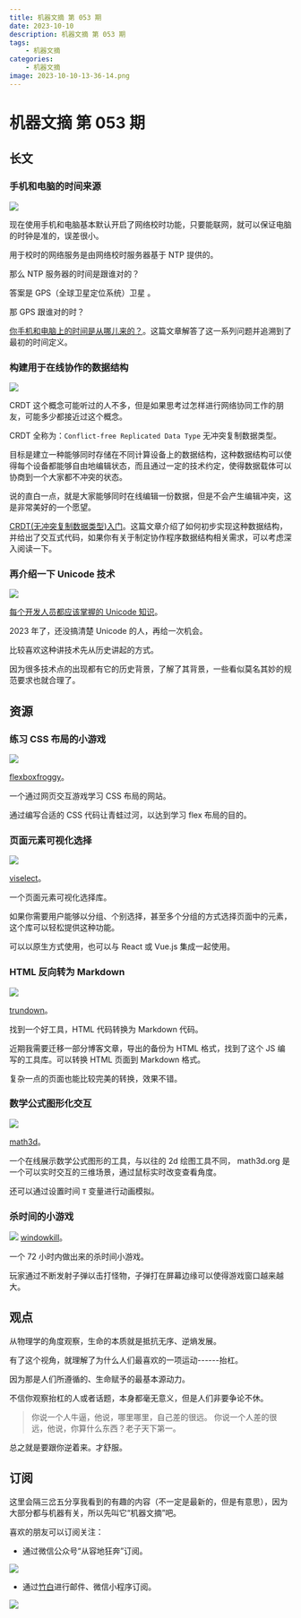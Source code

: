 ```yaml
---
title: 机器文摘 第 053 期
date: 2023-10-10
description: 机器文摘 第 053 期
tags: 
    - 机器文摘
categories:
    - 机器文摘
image: 2023-10-10-13-36-14.png
---
```

# 机器文摘 第 053 期

## 长文
### 手机和电脑的时间来源
![](2023-10-10-13-35-56.png)

现在使用手机和电脑基本默认开启了网络校时功能，只要能联网，就可以保证电脑的时钟是准的，误差很小。

用于校时的网络服务是由网络校时服务器基于 NTP 提供的。

那么 NTP 服务器的时间是跟谁对的？

答案是 GPS（全球卫星定位系统）卫星 。

那 GPS 跟谁对的时？ 

[你手机和电脑上的时间是从哪儿来的？](https://dotat.at/@/2023-05-26-whence-time.html)。这篇文章解答了这一系列问题并追溯到了最初的时间定义。

### 构建用于在线协作的数据结构
![](2023-10-10-13-36-14.png)

CRDT 这个概念可能听过的人不多，但是如果思考过怎样进行网络协同工作的朋友，可能多少都接近过这个概念。

CRDT 全称为：`Conflict-free Replicated Data Type` 无冲突复制数据类型。

目标是建立一种能够同时存储在不同计算设备上的数据结构，这种数据结构可以使得每个设备都能够自由地编辑状态，而且通过一定的技术约定，使得数据载体可以协商到一个大家都不冲突的状态。

说的直白一点，就是大家能够同时在线编辑一份数据，但是不会产生编辑冲突，这是非常美好的一个愿望。

[CRDT(无冲突复制数据类型)入门](https://jakelazaroff.com/words/an-interactive-intro-to-crdts/)。这篇文章介绍了如何初步实现这种数据结构，并给出了交互式代码，如果你有关于制定协作程序数据结构相关需求，可以考虑深入阅读一下。

### 再介绍一下 Unicode 技术
![](2023-10-10-13-37-35.png)

[每个开发人员都应该掌握的 Unicode 知识](https://tonsky.me/blog/unicode/)。

2023 年了，还没搞清楚 Unicode 的人，再给一次机会。

比较喜欢这种讲技术先从历史讲起的方式。

因为很多技术点的出现都有它的历史背景，了解了其背景，一些看似莫名其妙的规范要求也就合理了。

## 资源
### 练习 CSS 布局的小游戏
![](2023-10-10-13-37-57.png)

[flexboxfroggy](https://flexboxfroggy.com/)。

一个通过网页交互游戏学习 CSS 布局的网站。

通过编写合适的 CSS 代码让青蛙过河，以达到学习 flex 布局的目的。 ​​​

### 页面元素可视化选择
![](2023-10-10-13-38-15.png)

[viselect](https://simonwep.github.io/selection/)。

一个页面元素可视化选择库。

如果你需要用户能够以分组、个别选择，甚至多个分组的方式选择页面中的元素，这个库可以轻松提供这种功能。

可以以原生方式使用，也可以与 React 或 Vue.js 集成一起使用。

### HTML 反向转为 Markdown
![](2023-10-10-13-38-29.png)

[trundown](github.com/mixmark-io/turndown)。

找到一个好工具，HTML 代码转换为 Markdown 代码。

近期我需要迁移一部分博客文章，导出的备份为 HTML 格式，找到了这个 JS 编写的工具库。可以转换 HTML 页面到 Markdown 格式。

复杂一点的页面也能比较完美的转换，效果不错。 ​​​

### 数学公式图形化交互
![](2023-10-10-13-38-47.png)

[math3d](https://www.math3d.org/derivatives)。

一个在线展示数学公式图形的工具，与以往的 2d 绘图工具不同，
math3d.org 是一个可以实时交互的三维场景，通过鼠标实时改变查看角度。

还可以通过设置时间 `T` 变量进行动画模拟。 ​​​

### 杀时间的小游戏
![](2023-10-10-13-39-20.png)
[windowkill](https://torcado.itch.io/windowkill)。

一个 72 小时内做出来的杀时间小游戏。

玩家通过不断发射子弹以击打怪物，子弹打在屏幕边缘可以使得游戏窗口越来越大。 ​​​

## 观点
从物理学的角度观察，生命的本质就是抵抗无序、逆熵发展。

有了这个视角，就理解了为什么人们最喜欢的一项运动------抬杠。

因为那是人们所遵循的、生命赋予的最基本源动力。

不信你观察抬杠的人或者话题，本身都毫无意义，但是人们非要争论不休。

>你说一个人牛逼，他说，哪里哪里，自己差的很远。
>你说一个人差的很远，他说，你算什么东西？老子天下第一。

总之就是要跟你逆着来。才舒服。

## 订阅
这里会隔三岔五分享我看到的有趣的内容（不一定是最新的，但是有意思），因为大部分都与机器有关，所以先叫它“机器文摘”吧。

喜欢的朋友可以订阅关注：

- 通过微信公众号“从容地狂奔”订阅。

![](../weixin.jpg)

- 通过[竹白](https://zhubai.love/)进行邮件、微信小程序订阅。

![](../zhubai.jpg)
